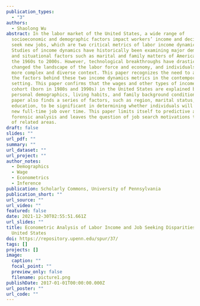 ```yaml
---
publication_types:
  - "3"
authors:
  - Shaolong Wu
abstract: In the labor market of the United States, a wide range of
  socioeconomic and demographic factors impact workers’ income and decisions to
  seek new jobs, which are two critical metrics of labor income dynamics.
  Studies of income dynamics have historically been examining major demographic
  and situational factors such as marital and family matters of Americans from
  the 1960s to 2000s. However, technological breakthroughs have drastically
  changed the landscape of the labor force and economy, and individuals face a
  more complex and diverse context. This paper recognizes the need to analyze
  the factors behind these two income dynamics metrics in the contemporary
  setting. This paper confirms that the wages and other types of income of the
  cohort (born in 1980s and 1990s) in the United States are explained by
  personal demographics, living habits, and family background conditions. This
  paper also finds a series of factors, such as region, marital status, and
  education, to be significant in determining whether individuals will seek a
  new full-time job over time. This paper limits itself to predictive and
  forensic analysis and leaves the question of job search motivations to authors
  of related areas.
draft: false
slides: ""
url_pdf: ""
summary: ""
url_dataset: ""
url_project: ""
author_notes:
  - Demographics
  - Wage
  - Econometrics
  - Inference
publication: Scholarly Commons, University of Pennsylvania
publication_short: ""
url_source: ""
url_video: ""
featured: false
date: 2021-12-30T02:55:51.661Z
url_slides: ""
title: Econometric Analysis of Labor Income and Job Seeking Disparities in the
  United States
doi: https://repository.upenn.edu/spur/37/
tags: []
projects: []
image:
  caption: ""
  focal_point: ""
  preview_only: false
  filename: picture1.png
publishDate: 2017-01-01T00:00:00.000Z
url_poster: ""
url_code: ""
---
```

